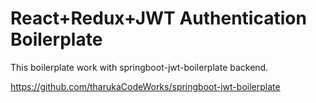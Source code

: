 # React+Redux+JWT Authentication Boilerplate

This boilerplate work with springboot-jwt-boilerplate backend.

https://github.com/tharukaCodeWorks/springboot-jwt-boilerplate


